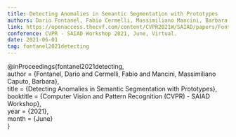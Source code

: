 ```yaml
---
title: Detecting Anomalies in Semantic Segmentation with Prototypes
authors: Dario Fontanel, Fabio Cermelli, Massimiliano Mancini, Barbara Caputo
link: https://openaccess.thecvf.com/content/CVPR2021W/SAIAD/papers/Fontanel_Detecting_Anomalies_in_Semantic_Segmentation_With_Prototypes_CVPRW_2021_paper.pdf
conference: CVPR - SAIAD Workshop 2021, June, Virtual.
date: 2021-06-01
tag: fontanel2021detecting
---
```

@inProceedings{fontanel2021detecting,  
 author = {Fontanel, Dario and Cermelli, Fabio and Mancini, Massimiliano Caputo, Barbara},  
 title  = {Detecting Anomalies in Semantic Segmentation with Prototypes},  
 booktitle = {Computer Vision and Pattern Recognition (CVPR) - SAIAD Workshop},  
 year      = {2021},  
 month     = {June}  
}

